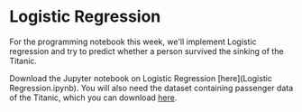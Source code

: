 # Logistic Regression

For the programming notebook this week, we'll implement Logistic regression and try to predict whether a person survived the sinking of the Titanic.

Download the Jupyter notebook on Logistic Regression [here](Logistic Regression.ipynb). You will also need the dataset containing passenger data of the Titanic, which you can download [here](titanic.csv).
